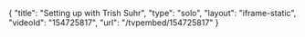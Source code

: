 {
    "title": "Setting up with Trish Suhr",
    "type": "solo",
    "layout": "iframe-static",
    "videoId": "154725817",
    "url": "\/tvpembed\/154725817"
}